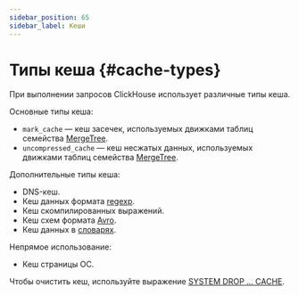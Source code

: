```yaml
---
sidebar_position: 65
sidebar_label: Кеши
---
```


# Типы кеша {#cache-types}

При выполнении запросов ClickHouse использует различные типы кеша.

Основные типы кеша:

- `mark_cache` — кеш засечек, используемых движками таблиц семейства [MergeTree](../engines/table-engines/mergetree-family/mergetree.md).
- `uncompressed_cache` — кеш несжатых данных, используемых движками таблиц семейства [MergeTree](../engines/table-engines/mergetree-family/mergetree.md).

Дополнительные типы кеша:

- DNS-кеш.
- Кеш данных формата [regexp](../interfaces/formats.md#data-format-regexp).
- Кеш скомпилированных выражений.
- Кеш схем формата [Avro](../interfaces/formats.md#data-format-avro).
- Кеш данных в [словарях](../sql-reference/dictionaries/index.md).

Непрямое использование:

- Кеш страницы ОС.

Чтобы очистить кеш, используйте выражение [SYSTEM DROP ... CACHE](../sql-reference/statements/system.md).

